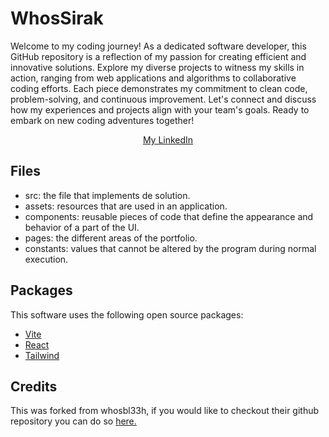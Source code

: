 # WhosSirak

Welcome to my coding journey! As a dedicated software developer, this GitHub repository is a reflection of my passion for creating efficient and innovative solutions. Explore my diverse projects to witness my skills in action, ranging from web applications and algorithms to collaborative coding efforts. Each piece demonstrates my commitment to clean code, problem-solving, and continuous improvement. Let's connect and discuss how my experiences and projects align with your team's goals. Ready to embark on new coding adventures together!

<p align="center" >
<a href="https://www.linkedin.com/in/sirakradaa/">My LinkedIn</a> 
</p>

## Files

- src: the file that implements de solution.
- assets: resources that are used in an application.
- components: reusable pieces of code that define the appearance and behavior of a part of the UI.
- pages: the different areas of the portfolio.
- constants: values that cannot be altered by the program during normal execution.

## Packages

This software uses the following open source packages:

- [Vite](https://vitejs.dev/)
- [React](https://reactjs.org/)
- [Tailwind](https://tailwindcss.com/)

## Credits

This was forked from whosbl33h, if you would like to checkout their github repository you can do so <a href="https://github.com/bl33h/whosbl33h">here.</a>
